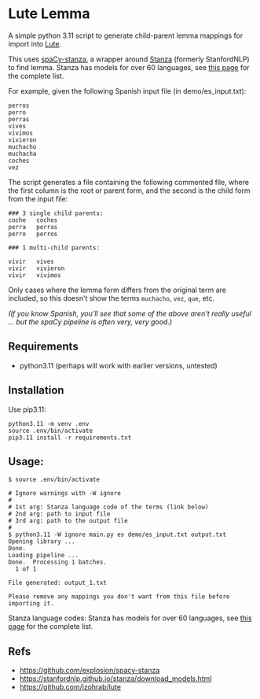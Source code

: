 # Lute Lemma

A simple python 3.11 script to generate child-parent lemma mappings for import into [Lute](https://github.com/jzohrab/lute).

This uses [spaCy-stanza](https://github.com/explosion/spacy-stanza), a wrapper around [Stanza](https://github.com/stanfordnlp/stanza) (formerly StanfordNLP) to find lemma.  Stanza has models for over 60 languages, see [this page](https://stanfordnlp.github.io/stanza/available_models.html) for the complete list.

For example, given the following Spanish input file (in demo/es_input.txt):

```
perros
perro
perras
vives
vivimos
vivieron
muchacho
muchacha
coches
vez
```

The script generates a file containing the following commented file, where the first column is the root or parent form, and the second is the child form from the input file:

```
### 3 single child parents:
coche	coches
perra	perras
perro	perros

### 1 multi-child parents:

vivir	vives
vivir	vivieron
vivir	vivimos
```

Only cases where the lemma form differs from the original term are included, so this doesn't show the terms `muchacho`, `vez`, `que`, etc.

_(If you know Spanish, you'll see that some of the above aren't really useful ... but the spaCy pipeline is often very, very good.)_

## Requirements

* python3.11 (perhaps will work with earlier versions, untested)

## Installation

Use pip3.11:

```
python3.11 -m venv .env
source .env/bin/activate
pip3.11 install -r requirements.txt
```

## Usage:

```
$ source .env/bin/activate

# Ignore warnings with -W ignore
#
# 1st arg: Stanza language code of the terms (link below)
# 2nd arg: path to input file
# 3rd arg: path to the output file
#
$ python3.11 -W ignore main.py es demo/es_input.txt output.txt
Opening library ...
Done.
Loading pipeline ...
Done.  Processing 1 batches.
  1 of 1

File generated: output_1.txt

Please remove any mappings you don't want from this file before importing it.
```

 Stanza language codes: Stanza has models for over 60 languages, see [this page](https://stanfordnlp.github.io/stanza/available_models.html) for the complete list.
 
## Refs

- https://github.com/explosion/spacy-stanza
- https://stanfordnlp.github.io/stanza/download_models.html
- https://github.com/jzohrab/lute